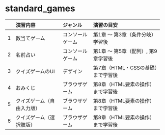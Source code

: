 # standard_games

| | 演習内容 | ジャンル | 演習の目安 |
| :--- | :--- | :--- | :--- |
| 1 | 数当てゲーム | コンソールゲーム | 第1章 〜 第3章（条件分岐）学習後 |
| 2 | 名前占い | コンソールゲーム | 第1章 〜 第5章（配列）, 第9章学習後 |
| 3 | クイズゲームのUI | デザイン | 第7章（HTML・CSSの基礎）まで学習後 |
| 4 | おみくじ | ブラウザゲーム | 第8章（HTML要素の操作）まで学習後 |
| 5 | クイズゲーム（自由入力版） | ブラウザゲーム | 第8章（HTML要素の操作）まで学習後 |
| 6 | クイズゲーム（選択肢版） | ブラウザゲーム | 第8章（HTML要素の操作）まで学習後 |
